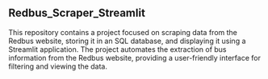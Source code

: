 ## Redbus_Scraper_Streamlit
This repository contains a project focused on scraping data from the Redbus website, storing it in an SQL database, and displaying it using a Streamlit application. The project automates the extraction of bus information from the Redbus website, providing a user-friendly interface for filtering and viewing the data. 
